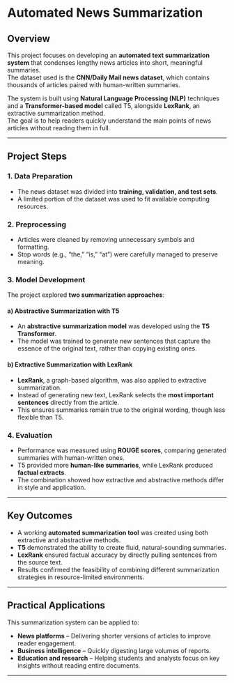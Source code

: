 # Automated News Summarization

## Overview  
This project focuses on developing an **automated text summarization system** that condenses lengthy news articles into short, meaningful summaries.  
The dataset used is the **CNN/Daily Mail news dataset**, which contains thousands of articles paired with human-written summaries.  

The system is built using **Natural Language Processing (NLP)** techniques and a **Transformer-based model** called T5, alongside **LexRank**, an extractive summarization method.  
The goal is to help readers quickly understand the main points of news articles without reading them in full.  

---

## Project Steps  

### 1. Data Preparation  
- The news dataset was divided into **training, validation, and test sets**.  
- A limited portion of the dataset was used to fit available computing resources.  

### 2. Preprocessing  
- Articles were cleaned by removing unnecessary symbols and formatting.  
- Stop words (e.g., “the,” “is,” “at”) were carefully managed to preserve meaning.  

### 3. Model Development  
The project explored **two summarization approaches**:  

#### a) Abstractive Summarization with T5  
- An **abstractive summarization model** was developed using the **T5 Transformer**.  
- The model was trained to generate new sentences that capture the essence of the original text, rather than copying existing ones.  

#### b) Extractive Summarization with LexRank  
- **LexRank**, a graph-based algorithm, was also applied to extractive summarization.  
- Instead of generating new text, LexRank selects the **most important sentences** directly from the article.  
- This ensures summaries remain true to the original wording, though less flexible than T5.  

### 4. Evaluation  
- Performance was measured using **ROUGE scores**, comparing generated summaries with human-written ones.  
- T5 provided more **human-like summaries**, while LexRank produced **factual extracts**.  
- The combination showed how extractive and abstractive methods differ in style and application.  

---

## Key Outcomes  
- A working **automated summarization tool** was created using both extractive and abstractive methods.  
- **T5** demonstrated the ability to create fluid, natural-sounding summaries.  
- **LexRank** ensured factual accuracy by directly pulling sentences from the source text.  
- Results confirmed the feasibility of combining different summarization strategies in resource-limited environments.  

---

## Practical Applications  
This summarization system can be applied to:  
- **News platforms** – Delivering shorter versions of articles to improve reader engagement.  
- **Business intelligence** – Quickly digesting large volumes of reports.  
- **Education and research** – Helping students and analysts focus on key insights without reading entire documents.  

---
